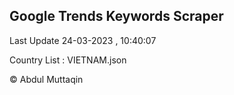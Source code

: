 

## Google Trends Keywords Scraper 
 
Last Update 24-03-2023 , 10:40:07

Country List :
VIETNAM.json



© Abdul Muttaqin 
